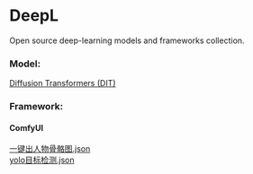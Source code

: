 # DeepL
Open source deep-learning models and frameworks collection.

### Model:
[Diffusion Transformers (DIT)](thirdparty%2FDiT)

### Framework:
#### ComfyUI
[一键出人物骨骼图.json](ComfyUI/workflow_collection/一键出人物骨骼图.json)  
[yolo目标检测.json](ComfyUI/workflow_collection/yolo目标检测.json)  


